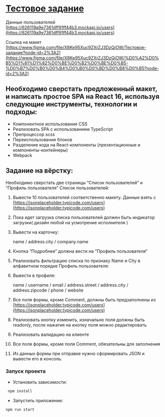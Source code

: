 # [Тестовое задание](https://sergeydenisovich.github.io/react-users-data/)

Данные пользователей [https://626119a9e7361dff91ff44b3.mockapi.io/users](https://626119a9e7361dff91ff44b3.mockapi.io/users)

Ссылка на макет [https://www.figma.com/file/X8Ke95Xuc9ZXrZJ3DzQjOW/Тестовое-задание?node-id=2%3A2](https://www.figma.com/file/X8Ke95Xuc9ZXrZJ3DzQjOW/%D0%A2%D0%B5%D1%81%D1%82%D0%BE%D0%B2%D0%BE%D0%B5-%D0%B7%D0%B0%D0%B4%D0%B0%D0%BD%D0%B8%D0%B5?node-id=2%3A2)

## Необходимо сверстать предложенный макет, и написать простое SPA на React 16, используя следующие инструменты, технологии и подходы:

- Компонентное использование CSS
- Реализовать SPA с использованием TypeScript
- Препроцессор scss
- Переиспользование блоков
- Разделение кода на React-компоненты (презентационные и
  компоненты-контейнеры)
- Webpack

## **Задание на вёрстку:**

Необходимо сверстать две страницы “Список пользователей” и “Профиль пользователя”
Список пользователей:

1.  Вывести 10 пользователей соответственно макету. Данные взять с [https://jsonplaceholder.typicode.com/users](https://jsonplaceholder.typicode.com/users)
2.  Пока идет загрузка списка пользователей должен быть индикатор загрузки( дизайн любой на усмотрение исполнителя )
3.  Вывести на карточку:

    name / address.city / company.name

4.  Кнопка “Подробнее” должна вести на “Профиль пользователя”
5.  Реализовать фильтрацию списка по признаку Name и City в алфавитном порядке
    Профиль пользователя:
6.  Вывести в профиле:

    name / username / email / address.street / address.city / address.zipcode / phone / website

7.  Все поля формы, кроме Comment, должны быть предзаполнены из [https://jsonplaceholder.typicode.com/users](https://jsonplaceholder.typicode.com/users)
8.  Реализовать кнопку изменить, изначально поля должны быть readonly, после нажатия на кнопку поля можно редактировать
9.  Реализовать валидацию на клиенте
10. Все поля формы, кроме поля Comment, обязательны для заполнения
11. Из данных формы при отправке нужно сформировать JSON и вывести его в консоль.

### Запуск проекта

- Установить зависимости:

```sh
 npm install
```

- Запустить приложение:

```sh
npm run start
```
